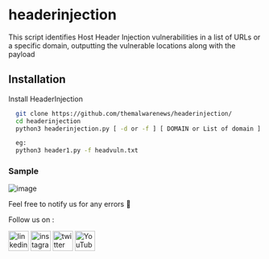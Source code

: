 # headerinjection
This script identifies Host Header Injection vulnerabilities in a list of URLs or a specific domain, outputting the vulnerable locations along with the payload


## Installation

Install HeaderInjection

```bash
  git clone https://github.com/themalwarenews/headerinjection/
  cd headerinjection
  python3 headerinjection.py [ -d or -f ] [ DOMAIN or List of domain ]

  eg:
  python3 header1.py -f headvuln.txt     
```
    
   ### Sample 
   ![image](https://github.com/themalwarenews/headerinjection/assets/100226024/bac54f2f-7459-461e-9b5c-c95b47b1da34)

  Feel free to notify us for any errors :slightly_smiling_face:
  
  Follow us on :

[<img src='https://user-images.githubusercontent.com/100226024/229274315-c12a320c-cf5b-44da-ae6d-f3811957663d.svg' alt='linkedin' height='40'>](https://www.linkedin.com/in/anonsharan/) 	 [<img src='https://user-images.githubusercontent.com/100226024/229274268-453d1eec-4d98-4dad-80c8-885b4c6d0854.svg' alt='instagram' height='40'>](https://www.instagram.com/hackwithsharan/)  [<img src='https://user-images.githubusercontent.com/100226024/229274348-8af09e55-c563-4e0c-9118-59af0fda9df9.svg' alt='twitter' height='40'>](https://twitter.com/anon_sharzzk)  [<img src='https://user-images.githubusercontent.com/100226024/229274377-07f7c7d2-2cf9-4bfc-8727-0eba0eb4cfe4.svg' alt='YouTube' height='40'>](https://www.youtube.com/channel/ByteTheories)
